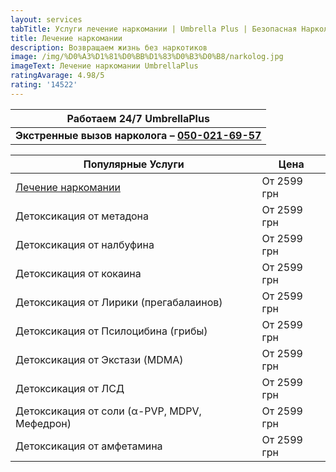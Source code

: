 ```yaml
---
layout: services
tabTitle: Услуги лечение наркомании | Umbrella Plus | Безопасная Наркология
title: Лечение наркомании
description: Возвращаем жизнь без наркотиков
image: /img/%D0%A3%D1%81%D0%BB%D1%83%D0%B3%D0%B8/narkolog.jpg
imageText: Лечение наркомании UmbrellaPlus
ratingAvarage: 4.98/5
rating: '14522'
---
```


| Работаем 24/7 UmbrellaPlus                                       |
| ---------------------------------------------------------------- |
| **Экстренные вызов нарколога – [050-021-69-57](tel:0500216957)** |

| Популярные Услуги                            | Цена        |
| -------------------------------------------- | ----------- |
| [Лечение наркомании](lechenie-narkomanii)    | От 2599 грн |
| Детоксикация от метадона                     | От 2599 грн |
| Детоксикация от налбуфина                    | От 2599 грн |
| Детоксикация от кокаина                      | От 2599 грн |
| Детоксикация от Лирики (прегабалаинов)       | От 2599 грн |
| Детоксикация от Псилоцибина (грибы)          | От 2599 грн |
| Детоксикация от Экстази (MDMA)               | От 2599 грн |
| Детоксикация от ЛСД                          | От 2599 грн |
| Детоксикация от соли (α-PVP, MDPV, Мефедрон) | От 2599 грн |
| Детоксикация от амфетамина                   | От 2599 грн |
